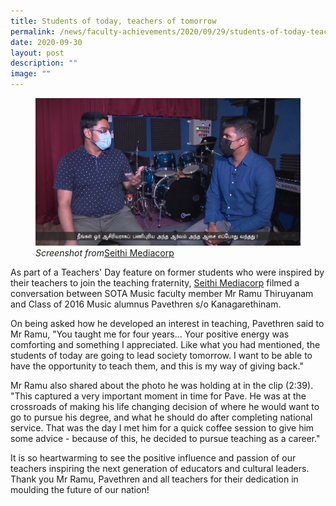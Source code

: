 ```yaml
---
title: Students of today, teachers of tomorrow
permalink: /news/faculty-achievements/2020/09/29/students-of-today-teachers-of-tomorrow/
date: 2020-09-30
layout: post
description: ""
image: ""
---
```

<figure>
<img src="/images/mr-ramu-and-pavethren-on-seithi-mediacorp.jpg">
	<figcaption><i>Screenshot from</i><a href="https://www.facebook.com/tamilnewsmediacorp/posts/3516614771703087">Seithi Mediacorp</a></figcaption>
</figure>


As part of a Teachers' Day feature on former students who were inspired by their teachers to join the teaching fraternity,&nbsp;[Seithi Mediacorp](https://www.facebook.com/tamilnewsmediacorp/posts/3516614771703087)&nbsp;filmed a conversation between SOTA Music faculty member Mr Ramu Thiruyanam and Class of 2016 Music alumnus Pavethren s/o Kanagarethinam.

  

On being asked how he developed an interest in teaching, Pavethren said to Mr Ramu, "You taught me for four years... Your positive energy was comforting and something I appreciated. Like what you had mentioned, the students of today are going to lead society tomorrow. I want to be able to have the opportunity to teach them, and this is my way of giving back."

  

Mr Ramu also shared about the photo he was holding at in the clip (2:39). "This captured a very important moment in time for Pave. He was at the crossroads of making his life changing decision of where he would want to go to pursue his degree, and what he should do after completing national service. That was the day I met him for a quick coffee session to give him some advice - because of this, he decided to pursue teaching as a career."

  

It is so heartwarming to see the positive influence and passion of our teachers inspiring the next generation of educators and cultural leaders. Thank you Mr Ramu, Pavethren and all teachers for their dedication in moulding the future of our nation!